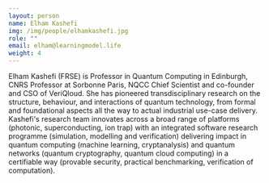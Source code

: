 ```yaml
---
layout: person
name: Elham Kashefi
img: /img/people/elhamkashefi.jpg
role: ""
email: elham@learningmodel.life
weight: 4
---
```


Elham Kashefi (FRSE) is Professor in Quantum Computing in Edinburgh, CNRS Professor at Sorbonne Paris, NQCC Chief Scientist and co-founder and CSO of VeriQloud. She has pioneered transdisciplinary research on the structure, behaviour, and interactions of quantum technology, from formal and foundational aspects all the way to actual industrial use-case delivery. Kashefi's research team innovates across a broad range of platforms (photonic, superconducting, ion trap) with an integrated software research programme (simulation, modelling and verification) delivering impact in quantum computing (machine learning, cryptanalysis) and quantum networks (quantum cryptography, quantum cloud computing) in a certifiable way (provable security, practical benchmarking, verification of computation). 